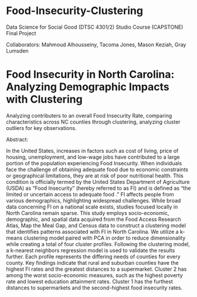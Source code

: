 # Food-Insecurity-Clustering

Data Science for Social Good (DTSC 4301/2) Studio Course (CAPSTONE) Final Project

Collaborators: Mahmoud Alhousseiny, Tacoma Jones, Mason Keziah, Gray Lumsden

# Food Insecurity in North Carolina: Analyzing Demographic Impacts with Clustering

Analyzing contributers to an overall Food Insecurity Rate, comparing characteristics across NC counties through clustering, analyzing cluster outliers for key observations.

Abstract:

In the United States, increases in factors such as cost of living, price of housing, unemployment, and low-wage jobs have contributed to a large portion of the population experiencing Food Insecurity. When individuals face the challenge of obtaining adequate food due to economic constraints or geographical limitations, they are at risk of poor nutritional health. This condition is officially termed by the United States Department of Agriculture (USDA) as “Food Insecurity” (hereby referred to as FI) and is defined as “the limited or uncertain access to adequate food .” FI affects people from various demographics, highlighting widespread challenges. While broad data concerning FI on a national scale exists, studies focused locally in North Carolina remain sparse. This study employs socio-economic, demographic, and spatial data acquired from the Food Access Research Atlas, Map the Meal Gap, and Census data to construct a clustering model that identifies patterns associated with FI in North Carolina. We utilize a k-means clustering model paired with PCA in order to reduce dimensionality while creating a total of four cluster profiles. Following the clustering model, a k-nearest neighbors regression model is used to validate the results further. Each profile represents the differing needs of counties for every county. Key findings indicate that rural and suburban counties have the highest FI rates and the greatest distances to a supermarket. Cluster 2 has among the worst socio-economic measures, such as the highest poverty rate and lowest education attainment rates. Cluster 1 has the furthest distances to supermarkets and the second-highest food insecurity rates.

